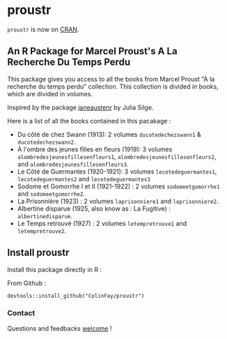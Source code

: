 # proustr

`proustr` is now on [CRAN](https://cran.r-project.org/web/packages/proustr/index.html). 

## An R Package for Marcel Proust's A La Recherche Du Temps Perdu

This package gives you access to all the books from Marcel Proust "À la recherche du temps perdu" collection. This collection is divided in books, which are divided in volumes. 

Inspired by the package [janeaustenr](https://github.com/juliasilge/janeaustenr) by Julia Silge. 

Here is a list of all the books contained in this pacakage : 

+ Du côté de chez Swann (1913): 2 volumes `ducotedechezswann1` & `ducotedechezswann2`. 
+ À l'ombre des jeunes filles en fleurs (1919): 3 volumes `alombredesjeunesfillesenfleurs1`, `alombredesjeunesfillesenfleurs2`, and `alombredesjeunesfillesenfleurs3`.
+ Le Côté de Guermantes (1920-1921): 3 volumes `lecotedeguermantes1`, `lecotedeguermantes2` and `lecotedeguermantes3`
+ Sodome et Gomorrhe I et II (1921-1922) : 2 volumes `sodomeetgomorrhe1` and `sodomeetgomorrhe2`.
+ La Prisonnière (1923) : 2 volumes `laprisonniere1` and `laprisonniere2`.
+ Albertine disparue (1925, also know as : La Fugitive) : `albertinedisparue`.
+ Le Temps retrouvé (1927) : 2 volumes `letempretrouve1` and `letempretrouve2`.


## Install proustr

Install this package directly in R : 


From Github :

```{r}
devtools::install_github("ColinFay/proustr")
```

### Contact

Questions and feedbacks [welcome](mailto:contact@colinfay.me) !
